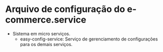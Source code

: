 # Arquivo de configuração do e-commerce.service

- Sistema em micro serviços.
	- easy-config-service: Serviço de gerenciamento de configurações para os demais serviços.
